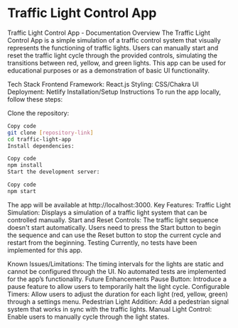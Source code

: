 # Traffic Light Control App


Traffic Light Control App - Documentation
Overview
The Traffic Light Control App is a simple simulation of a traffic control system that visually represents the functioning of traffic lights. Users can manually start and reset the traffic light cycle through the provided controls, simulating the transitions between red, yellow, and green lights. This app can be used for educational purposes or as a demonstration of basic UI functionality.

Tech Stack
Frontend Framework: React.js
Styling: CSS/Chakra UI
Deployment: Netlify
Installation/Setup Instructions
To run the app locally, follow these steps:

Clone the repository:

```bash
Copy code
git clone [repository-link]
cd traffic-light-app
Install dependencies:
```

```bash
Copy code
npm install
Start the development server:
```
```bash
Copy code
npm start
```
The app will be available at http://localhost:3000.
Key Features:
Traffic Light Simulation: Displays a simulation of a traffic light system that can be controlled manually.
Start and Reset Controls: The traffic light sequence doesn't start automatically. Users need to press the Start button to begin the sequence and can use the Reset button to stop the current cycle and restart from the beginning.
Testing
Currently, no tests have been implemented for this app.

Known Issues/Limitations:
The timing intervals for the lights are static and cannot be configured through the UI.
No automated tests are implemented for the app’s functionality.
Future Enhancements
Pause Button: Introduce a pause feature to allow users to temporarily halt the light cycle.
Configurable Timers: Allow users to adjust the duration for each light (red, yellow, green) through a settings menu.
Pedestrian Light Addition: Add a pedestrian signal system that works in sync with the traffic lights.
Manual Light Control: Enable users to manually cycle through the light states.
